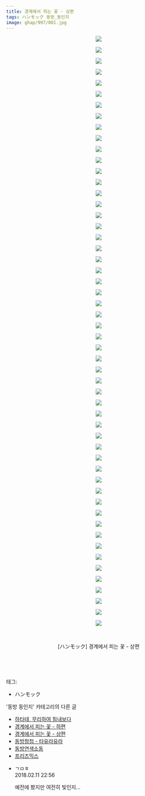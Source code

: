 ```yaml
---
title: 경계에서 피는 꽃 - 상편
tags: ハンモック 동방_동인지
image: ghap/997/001.jpg
---
```

<div class="article">
<p style="text-align: center; clear: none; float: none;"><img src="{{ site.nasurl }}/ghap/997/001.jpg"/></p>
<p style="text-align: center; clear: none; float: none;"><img src="{{ site.nasurl }}/ghap/997/002.jpg"/></p>
<p style="text-align: center; clear: none; float: none;"><img src="{{ site.nasurl }}/ghap/997/003.jpg"/></p>
<p style="text-align: center; clear: none; float: none;"><img src="{{ site.nasurl }}/ghap/997/004.jpg"/></p>
<p style="text-align: center; clear: none; float: none;"><img src="{{ site.nasurl }}/ghap/997/005.jpg"/></p>
<p style="text-align: center; clear: none; float: none;"><img src="{{ site.nasurl }}/ghap/997/006.jpg"/></p>
<p style="text-align: center; clear: none; float: none;"><img src="{{ site.nasurl }}/ghap/997/007.jpg"/></p>
<p style="text-align: center; clear: none; float: none;"><img src="{{ site.nasurl }}/ghap/997/008.jpg"/></p>
<p style="text-align: center; clear: none; float: none;"><img src="{{ site.nasurl }}/ghap/997/009.jpg"/></p>
<p style="text-align: center; clear: none; float: none;"><img src="{{ site.nasurl }}/ghap/997/010.jpg"/></p>
<p style="text-align: center; clear: none; float: none;"><img src="{{ site.nasurl }}/ghap/997/011.jpg"/></p>
<p style="text-align: center; clear: none; float: none;"><img src="{{ site.nasurl }}/ghap/997/012.jpg"/></p>
<p style="text-align: center; clear: none; float: none;"><img src="{{ site.nasurl }}/ghap/997/013.jpg"/></p>
<p style="text-align: center; clear: none; float: none;"><img src="{{ site.nasurl }}/ghap/997/014.jpg"/></p>
<p style="text-align: center; clear: none; float: none;"><img src="{{ site.nasurl }}/ghap/997/015.jpg"/></p>
<p style="text-align: center; clear: none; float: none;"><img src="{{ site.nasurl }}/ghap/997/016.jpg"/></p>
<p style="text-align: center; clear: none; float: none;"><img src="{{ site.nasurl }}/ghap/997/017.jpg"/></p>
<p style="text-align: center; clear: none; float: none;"><img src="{{ site.nasurl }}/ghap/997/018.jpg"/></p>
<p style="text-align: center; clear: none; float: none;"><img src="{{ site.nasurl }}/ghap/997/019.jpg"/></p>
<p style="text-align: center; clear: none; float: none;"><img src="{{ site.nasurl }}/ghap/997/020.jpg"/></p>
<p style="text-align: center; clear: none; float: none;"><img src="{{ site.nasurl }}/ghap/997/021.jpg"/></p>
<p style="text-align: center; clear: none; float: none;"><img src="{{ site.nasurl }}/ghap/997/022.jpg"/></p>
<p style="text-align: center; clear: none; float: none;"><img src="{{ site.nasurl }}/ghap/997/023.jpg"/></p>
<p style="text-align: center; clear: none; float: none;"><img src="{{ site.nasurl }}/ghap/997/024.jpg"/></p>
<p style="text-align: center; clear: none; float: none;"><img src="{{ site.nasurl }}/ghap/997/025.jpg"/></p>
<p style="text-align: center; clear: none; float: none;"><img src="{{ site.nasurl }}/ghap/997/026.jpg"/></p>
<p style="text-align: center; clear: none; float: none;"><img src="{{ site.nasurl }}/ghap/997/027.jpg"/></p>
<p style="text-align: center; clear: none; float: none;"><img src="{{ site.nasurl }}/ghap/997/028.jpg"/></p>
<p style="text-align: center; clear: none; float: none;"><img src="{{ site.nasurl }}/ghap/997/029.jpg"/></p>
<p style="text-align: center; clear: none; float: none;"><img src="{{ site.nasurl }}/ghap/997/030.jpg"/></p>
<p style="text-align: center; clear: none; float: none;"><img src="{{ site.nasurl }}/ghap/997/031.jpg"/></p>
<p style="text-align: center; clear: none; float: none;"><img src="{{ site.nasurl }}/ghap/997/032.jpg"/></p>
<p style="text-align: center; clear: none; float: none;"><img src="{{ site.nasurl }}/ghap/997/033.jpg"/></p>
<p style="text-align: center; clear: none; float: none;"><img src="{{ site.nasurl }}/ghap/997/034.jpg"/></p>
<p style="text-align: center; clear: none; float: none;"><img src="{{ site.nasurl }}/ghap/997/035.jpg"/></p>
<p style="text-align: center; clear: none; float: none;"><img src="{{ site.nasurl }}/ghap/997/036.jpg"/></p>
<p style="text-align: center; clear: none; float: none;"><img src="{{ site.nasurl }}/ghap/997/037.jpg"/></p>
<p style="text-align: center; clear: none; float: none;"><img src="{{ site.nasurl }}/ghap/997/038.jpg"/></p>
<p style="text-align: center; clear: none; float: none;"><img src="{{ site.nasurl }}/ghap/997/039.jpg"/></p>
<p style="text-align: center; clear: none; float: none;"><img src="{{ site.nasurl }}/ghap/997/040.jpg"/></p>
<p style="text-align: center; clear: none; float: none;"><img src="{{ site.nasurl }}/ghap/997/041.jpg"/></p>
<p style="text-align: center; clear: none; float: none;"><img src="{{ site.nasurl }}/ghap/997/042.jpg"/></p>
<p style="text-align: center; clear: none; float: none;"><img src="{{ site.nasurl }}/ghap/997/043.jpg"/></p>
<p style="text-align: center; clear: none; float: none;"><img src="{{ site.nasurl }}/ghap/997/044.jpg"/></p>
<p style="text-align: center; clear: none; float: none;"><img src="{{ site.nasurl }}/ghap/997/045.jpg"/></p>
<p style="text-align: center; clear: none; float: none;"><img src="{{ site.nasurl }}/ghap/997/046.jpg"/></p>
<p style="text-align: center; clear: none; float: none;"><img src="{{ site.nasurl }}/ghap/997/047.jpg"/></p>
<p style="text-align: center; clear: none; float: none;"><img src="{{ site.nasurl }}/ghap/997/048.jpg"/></p>
<p style="text-align: center; clear: none; float: none;"><img src="{{ site.nasurl }}/ghap/997/049.jpg"/></p>
<p style="text-align: center; clear: none; float: none;"><img src="{{ site.nasurl }}/ghap/997/050.jpg"/></p>
<p style="text-align: center; clear: none; float: none;"><img src="{{ site.nasurl }}/ghap/997/051.jpg"/></p>
<p style="text-align: center; clear: none; float: none;"><img src="{{ site.nasurl }}/ghap/997/052.jpg"/></p>
<p style="text-align: center; clear: none; float: none;"><img src="{{ site.nasurl }}/ghap/997/053.jpg"/></p>
<p style="text-align: center; clear: none; float: none;"><img src="{{ site.nasurl }}/ghap/997/054.jpg"/></p>
<p style="text-align: center; clear: none; float: none;"><br/></p>
<p style="text-align: center; clear: none; float: none;">[ハンモック] 경계에서 피는 꽃 - 상편</p>
<p style="text-align: center; clear: none; float: none;"><br/></p>
<p><br/></p>
</div><div class="tagTrail">
<p>태그: </p>
<ul>
<li>ハンモック</li>
</ul>
</div><div class="another">
<p>'동방 동인지' 카테고리의 다른 글</p>
<ul>
<li><a href="/2016-07-21-ghap_999">하타테, 무리하여 힘내보다</a></li>
<li><a href="/2016-07-21-ghap_998">경계에서 피는 꽃 - 하편</a></li>
<li><a href="/2016-07-21-ghap_997">경계에서 피는 꽃 - 상편</a></li>
<li><a href="/2016-07-21-ghap_995">동방청첩 - 타유라유라</a></li>
<li><a href="/2016-07-21-ghap_994">동방연색소동</a></li>
<li><a href="/2016-07-21-ghap_992">프리즈믹스</a></li>
</ul>
</div><div class="cb_module cb_fluid">
<div class="cb_wrt cb_profile">
<div class="comment">
<ul>
<li class="cb_thumb_off" id="comment15197644">
<div class="cb_comment_area">
<div class="cb_info_area">
<div class="cb_section">
<span class="cb_nick_name">ㄱㅁㅎ</span>
</div>
<div class="cb_section">
<span class="cb_date">2018.02.11 22:56 </span>
</div>
</div>
<div class="cb_dsc_comment">
<p class="cb_dsc">
											예전에 봤지만 여전히 빛인지...
										</p>
</div>
</div></li>
</ul>
</div>
</div><!-- commentList close -->
</div>